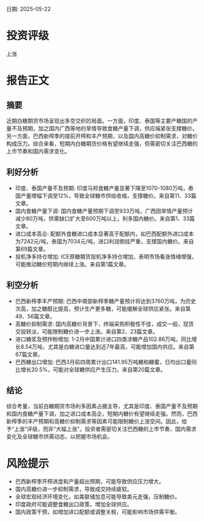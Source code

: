 
日期: 2025-05-22

# 投资评级

上涨

# 报告正文

## 摘要

近期白糖期货市场呈现出多空交织的局面。一方面，印度、泰国等主要产糖国的产量不及预期，加之国内广西等地的旱情导致食糖产量下调，供应端紧张支撑糖价。另一方面，巴西新榨季的提前开榨和丰产预期，以及国内高糖价抑制需求，对糖价构成压力。综合来看，短期内白糖期货价格有望继续走强，但需密切关注巴西糖的上市节奏和国内需求变化。

## 利好分析

* 印度、泰国产量不及预期: 印度马邦食糖产量显著下降至1070-1080万吨，泰国产量增幅下调至12%，导致全球糖市供给收缩，支撑糖价。来自第11、33篇文章。
* 国内食糖产量下调: 国内食糖产量预期下调至933万吨，广西因旱情产量预计减少80万吨，供需缺口扩大至600万吨以上，利多国内糖价。来自第1、33篇文章。
* 进口成本高企: 配额外食糖进口成本显著高于配额内，如巴西配额外进口成本为7242元/吨，泰国为7034元/吨，进口利润倒挂严重，支撑国内糖价。来自第69篇文章。
* 投机净多持仓增加: ICE原糖期货投机净多持仓增加，表明市场看涨情绪增强，可能推动糖价短期内继续上涨。来自第1篇文章。

## 利空分析

* 巴西新榨季丰产预期: 巴西中南部新榨季糖产量预计将达到3760万吨，为历史次高，加之糖醇比提高，预计生产更多糖，可能缓解全球供应紧张。来自第49、56篇文章。
* 高糖价抑制需求: 国内高糖价背景下，终端采购积极性不佳，成交一般，现货交投转淡，可能限制糖价进一步上涨。来自第2、23篇文章。
* 进口糖浆及预拌粉增加: 1-2月中国累计进口四类涉糖产品102.86万吨，同比增长8.54万吨，尤其是白糖进口量达到近7年最高，可能增加国内供应。来自第67篇文章。
* 巴西糖出口增加: 巴西3月前四周累计出口141.95万吨糖和糖蜜，日均出口量同比增长20.5%，可能对全球糖供应产生压力。来自第20篇文章。

## 结论

综合考量，当前白糖期货市场利多因素占据主导，尤其是印度、泰国产量不及预期和国内食糖产量下调，加之进口成本高企，短期内糖价有望继续走强。然而，巴西新榨季的丰产预期和高糖价抑制需求等因素可能限制糖价上涨空间。因此，给予“上涨”评级，而非“大幅上涨”。投资者需密切关注巴西糖的上市节奏、国内需求变化及全球糖市供需动态，以把握市场机会。

# 风险提示

* 巴西新榨季开榨进度和产量超出预期，可能导致供应压力增大。
* 国内高糖价进一步抑制需求，导致成交持续疲软。
* 全球宏观经济环境变化，如美联储加息可能导致美元走强，压制糖价。
* 印度政府可能调整食糖出口政策，增加全球供应。
* 国内政策干预，如增加进口配额或调整关税，可能影响市场供需平衡。
